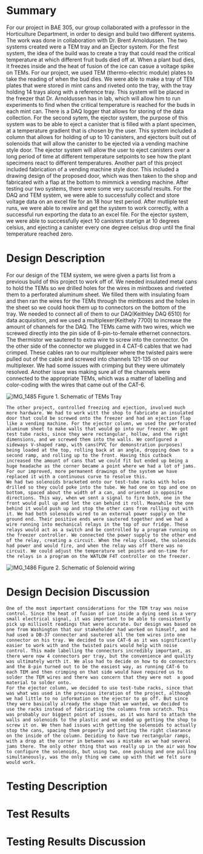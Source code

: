 # Summary
For our project in BAE 305, our group collaborated with a professor in the Horticulture Department, in order to design and build two different systems. The work was done in collaboration with Dr. Brent Arnoldussen. The two systems created were a TEM tray and an Ejector system. For the first system, the idea of the build was to create a tray that could read the critical temperature at which different fruit buds died off at. When a plant bud dies, it freezes inside and the heat of fusion of the ice can casue a voltage spike on TEMs. For our project, we used TEM (thermo-electric module) plates to take the reading of when the bud dies. We were able to make a tray of TEM plates that were stored in mint cans and riveted onto the tray, with the tray holding 14 trays along with a reference tray. This system will be placed in the freezer that Dr. Arnoldussen has in lab, which will allow him to run experiments to find when the critical temperature is reached for the buds in each mint can. There is a DAQ logger that allows for storing of the data collection. 
  For the second sytem, the ejector system, the purpose of this system was to be able to eject a canister that is filled with a plant specimen, at a temperature gradient that is chosen by the user. This system included a column that allows for holding of up to 10 canisters, and ejectors built out of solenoids that will allow the canister to be ejected via a vending machine style door. The ejector system will allow the user to eject canisters over a long period of time at different temperature setpoints to see how the plant specimens react to different temperatures. 
  Another part of this project included fabrication of a vending machine style door. This included a drawing design of the proposed door, which was then taken to the shop and fabricated with a flap at the bottom to mimmick a vending machine. 
  After testing our two systems, there were some very successful results. For the DAQ and TEM system, we were able to successfully collect and store voltage data on an excel file for an 18 hour test period. After mutliple test runs, we were able to rewire and get the system to work correctly, with a successful run exporting the data to an excel file. For the ejector system, we were able to successfully eject 10 canisters startign at 10 degrees celsius, and ejecting a canister every one degree celsius drop until the final temperature reached zero. 

# Design Description
  For our design of the TEM system, we were given a parts list from a previous build of this project to work off of. We needed insulated metal cans to hold the TEMs so we drilled holes for the wires in mintboxes and riveted them to a perforated aluminum sheet. We filled them with insulating foam and then ran the wires for the TEMs through the mintboxes and the holes in the sheet so we could hook them up to connectors on the bottom of the tray. We needed to connect all of them to our DAQ(Keithley DAQ 6510) for data acquisition, and we used a multiplexer(Keithely 7700) to increase the amount of channels for the DAQ. The TEMs came with two wires, which we screwed directly into the pin side of 8-pin-to-female ethernet connectors. The thermistor we sautered to extra wire to screw into the connector. On the other side of the connector we plugged in 4 CAT-6 cables that we had crimped. These cables ran to our multiplexer where the twisted pairs were pulled out of the cable and screwed into channels 121-135 on our multiplexer. We had some issues with crimping but they were ultimately resolved. Another issue was making sure all of the channels were connected to the appropriate TEMs, which was a matter of labelling and color-coding with the wires that came out of the CAT-6.
  
  ![IMG_1485](https://github.com/user-attachments/assets/94c34045-3d5a-4c44-a5a8-5e3c5bca53c2)
Figure 1. Schematic of TEMs Tray

	The other project, controlled freezing and ejection, involved much more hardware. We had to work witt the shop to fabricate an insulated door that could be screwed onto the freezer and had an ejection flap like a vending machine. For the ejector column, we used the perforated aluminum sheet to make walls that would go into our freezer. We got test tube racks, since they were rectangular, hollow, and the right dimensions, and we screwed them into the walls. We configured a sideways V-shaped ramp, with cans(PVC for demonstration purposes) being loaded at the top, rolling back at an angle, dropping down to a second ramp, and rolling up to the front. Having this cutback increased the amount of cans that we could fit but ended up being a huge headache as the corner became a point where we had a lot of jams. For our improved, more permanent drawings of the system we have replaced it with a continuous curve to resolve this. 
  	We had two solenoids bracketed onto our test-tube racks with holes drilled so they could poke into the tube. We had one on top and one on bottom, spaced about the width of a can, and oriented in opposite directions. This way, when we sent a signal to fire both, one in the front would pull up and let the can behind it roll. Meanwhile the one behind it would push up and stop the other cans from rolling out with it. We had both solenoids wired to an external power supply on the ground end. Their positive ends were sautered together and we had a wire running into mechanical relays in the top of our fridge. These relays would act as a switch and be controlled by a program running on the freezer controller. We connected the power supply to the other end of the relay, creating a circuit. When the relay closed, the solenoids had power and would fire, and when the relay was off there was no circuit. We could adjust the temperature set points and on-time for the relays in a program on the WATLOW F4T controller on the freezer.

![IMG_1486](https://github.com/user-attachments/assets/cc172a9e-0dad-4551-825d-bca0a9e92370)
Figure 2. Schematic of Solenoid wiring

   
# Design Decision Discussion
	One of the most important considerations for the TEM tray was noise control. Since the heat of fusion of ice inside a dying seed is a very small electrical signal, it was important to be able to consistently pick up millivolt readings that were accurate. Our design was based on one from Washington that our stakeholder had worked on himself, and he had used a DB-37 connecter and sautered all the tem wires into one connector on his tray. We decided to use CAT-6 as it was significantly easier to work with and the twisted pairs would help with noise control. This made labelling the connectors incredibly important, as there were now 4 connectors per tray, but the convenience and quality was ultimately worth it. We also had to decide on how to do connectors and the 8-pin turned out to be the easiest way, as running CAT-6 to each TEM and then crimping on that side would have required us to solder the TEM wires and there was concern that they were not  a good material to solder onto. 
	For the ejector column, we decided to use test-tube racks, since that was what was used in the previous iteration of the project, although we had little to no information on the ejector to go off. But since they were basically already the shape that we wanted, we decided to use the racks instead of fabricating the columns from scratch. This was probably our biggest point of issues, as it was hard to attach the walls and solenoids to the plastic and we ended up getting the shop to screw it on. We then had issues with getting the solenoids to actually stop the cans, spacing them properly and getting the right clearance on the inside of the column. Deciding to have two rectangular ramps, with a drop at the corner in between was a mistake as we had several jams there. The only other thing that was really up in the air was how to configure the solenoids, but using two, one pushing and one pulling simultaneously, was the only thing we came up with that we felt sure would work. 

# Testing Description

# Test Results

# Testing Results Discussion
